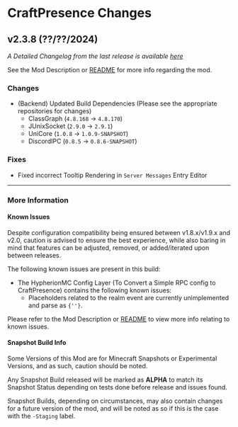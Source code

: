 # CraftPresence Changes

## v2.3.8 (??/??/2024)

_A Detailed Changelog from the last release is
available [here](https://gitlab.com/CDAGaming/CraftPresence/-/compare/release%2Fv2.3.7...release%2Fv2.3.8)_

See the Mod Description or [README](https://gitlab.com/CDAGaming/CraftPresence) for more info regarding the mod.

### Changes

* (Backend) Updated Build Dependencies (Please see the appropriate repositories for changes)
    * ClassGraph (`4.8.168` -> `4.8.170`)
    * JUnixSocket (`2.9.0` -> `2.9.1`)
    * UniCore (`1.0.8` -> `1.0.9-SNAPSHOT`)
    * DiscordIPC (`0.8.5` -> `0.8.6-SNAPSHOT`)

### Fixes

* Fixed incorrect Tooltip Rendering in `Server Messages` Entry Editor

___

### More Information

#### Known Issues

Despite configuration compatibility being ensured between v1.8.x/v1.9.x and v2.0,
caution is advised to ensure the best experience, while also baring in mind that features can be adjusted, removed, or
added/iterated upon between releases.

The following known issues are present in this build:

* The HypherionMC Config Layer (To Convert a Simple RPC config to CraftPresence) contains the following known issues:
    * Placeholders related to the realm event are currently unimplemented and parse as `{''}`.

Please refer to the Mod Description or [README](https://gitlab.com/CDAGaming/CraftPresence) to view more info relating
to known issues.

#### Snapshot Build Info

Some Versions of this Mod are for Minecraft Snapshots or Experimental Versions, and as such, caution should be noted.

Any Snapshot Build released will be marked as **ALPHA** to match its Snapshot Status depending on tests done before
release
and issues found.

Snapshot Builds, depending on circumstances, may also contain changes for a future version of the mod, and will be noted
as so if this is the case with the `-Staging` label.
